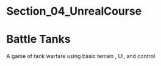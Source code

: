 # Section_04_UnrealCourse
# Battle Tanks

A game of tank warfare using basic terrain , UI, and control
